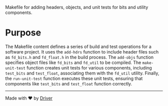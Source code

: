 <!--------------------------------------------------------------------------------->
<!-- IMPORTANT: This file is auto-generated by Driver (https://driver.ai). -------->
<!-- Manual edits may be overwritten on future commits. --------------------------->
<!--------------------------------------------------------------------------------->

Makefile for adding headers, objects, and unit tests for bits and utility components.

# Purpose
The Makefile content defines a series of build and test operations for a software project. It uses the `add-hdrs` function to include header files such as `fd_bits.h` and `fd_float.h` in the build process. The `add-objs` function specifies object files like `fd_bits` and `fd_util` to be compiled. The `make-unit-test` function creates unit tests for various components, including `test_bits` and `test_float`, associating them with the `fd_util` utility. Finally, the `run-unit-test` function executes these unit tests, ensuring that components like `test_bits` and `test_float` function correctly.

---
Made with ❤️ by [Driver](https://www.driver.ai/)